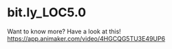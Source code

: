 # bit.ly_LOC5.0
Want to know more?
Have a look at this!
https://app.animaker.com/video/4HGCQG5TU3E49UP6 
